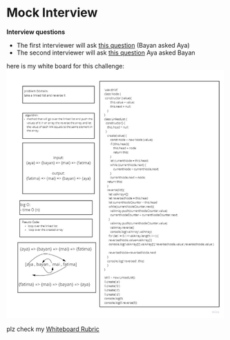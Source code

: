# Mock Interview

**Interview questions**

- The first interviewer will ask [this question](https://codefellows.github.io/common_curriculum/data_structures_and_algorithms/Code_401/class-09/interview-01.html) (Bayan asked Aya)
- The second interviewer will ask [this question](https://codefellows.github.io/common_curriculum/data_structures_and_algorithms/Code_401/class-09/interview-02.html) Aya asked Bayan

here is my white board for this challenge:
![ccc](mock.jpg)

plz check my [Whiteboard Rubric](https://docs.google.com/spreadsheets/d/1Lf-sV0lFYH_PgO8dDKUsx5yvCkqrgGvA12Zk1e4bZIM/edit?usp=sharing)
